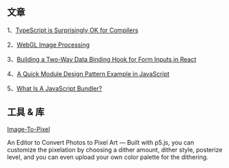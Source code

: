 ## 文章

1、[TypeScript is Surprisingly OK for Compilers](https://matklad.github.io/2023/08/17/typescript-is-surprisingly-ok-for-compilers.html)

2、[WebGL Image Processing ](https://maximmcnair.com/webgl-image-processing)

3、[Building a Two-Way Data Binding Hook for Form Inputs in React](https://www.macarthur.me/posts/binding-input-state-in-react)

4、[A Quick Module Design Pattern Example in JavaScript](https://hackernoon.com/a-quick-module-design-pattern-example-in-javascript?source=rss)

5、[What Is A JavaScript Bundler?](https://www.codejourney.net/what-is-a-javascript-bundler/)

## 工具 & 库

[Image-To-Pixel](https://tezumie.github.io/Image-to-Pixel/)

An Editor to Convert Photos to Pixel Art — Built with p5.js, you can customize the pixelation by choosing a dither amount, dither style, posterize level, and you can even upload your own color palette for the dithering.

